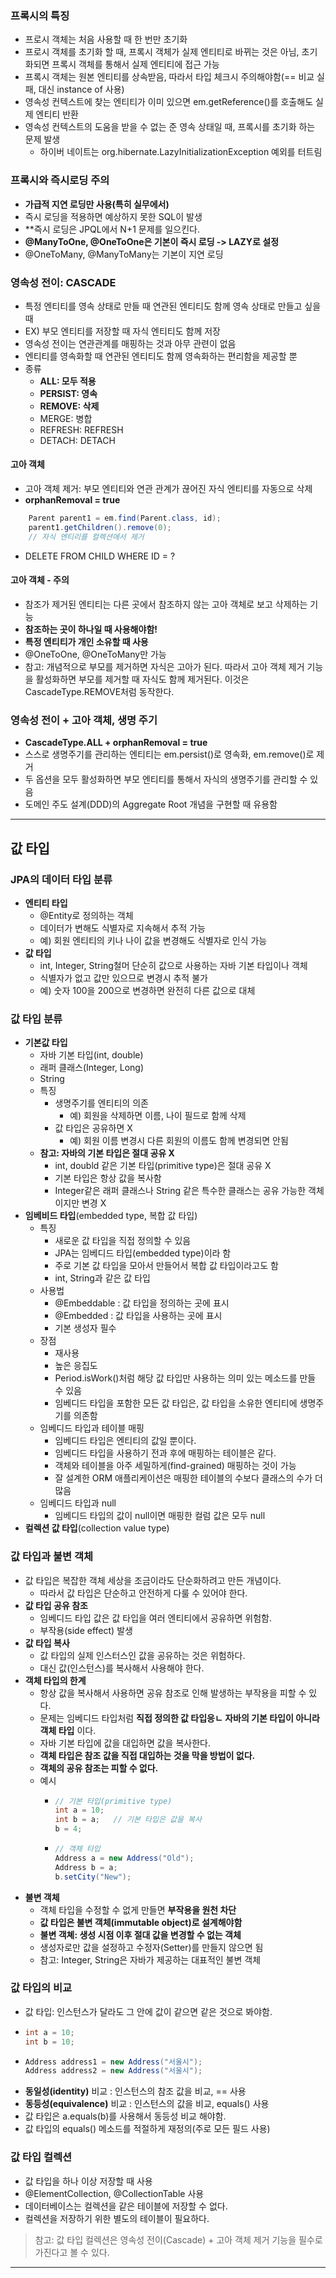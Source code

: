 ### 프록시의 특징
- 프로시 객체는 처음 사용할 때 한 번만 초기화
- 프로시 객체를 초기화 할 때, 프록시 객체가 실제 엔티티로 바뀌는 것은 아님, 초기화되면 프록시 객체를 통해서 실제 엔티티에 접근 가능
- 프록시 객체는 원본 엔티티를 상속받음, 따라서 타입 체크시 주의해야함(== 비교 실패, 대신 instance of 사용)
- 영속성 컨텍스트에 찾는 엔티티가 이미 있으면 em.getReference()를 호출해도 실제 엔티티 반환
- 영속성 컨텍스트의 도움을 받을 수 없는 준 영속 상태일 때, 프록시를 초기화 하는 문제 발생
  - 하이버 네이트는 org.hibernate.LazyInitializationException 예외를 터트림


### 프록시와 즉시로딩 주의
- **가급적 지연 로딩만 사용(특히 실무에서)**
- 즉시 로딩을 적용하면 예상하지 못한 SQL이 발생
- **즉시 로딩은 JPQL에서 N+1 문제를 일으킨다.
- **@ManyToOne, @OneToOne은 기본이 즉시 로딩 -> LAZY로 설정**
- @OneToMany, @ManyToMany는 기본이 지연 로딩

### 영속성 전이: CASCADE
- 특정 엔티티를 영속 상태로 만들 때 연관된 엔티티도 함께 영속 상태로 만들고 싶을 때
- EX) 부모 엔티티를 저장할 때 자식 엔티티도 함께 저장
- 영속성 전이는 연관관계를 매핑하는 것과 아무 관련이 없음
- 엔티티를 영속화할 때 연관된 엔티티도 함께 영속화하는 편리함을 제공할 뿐
- 종류
  - **ALL: 모두 적용**
  - **PERSIST: 영속**
  - **REMOVE: 삭제**
  - MERGE: 병합
  - REFRESH: REFRESH
  - DETACH: DETACH
  
#### 고아 객체
- 고아 객체 제거: 부모 엔티티와 연관 관계가 끊어진 자식 엔티티를 자동으로 삭제
- **orphanRemoval = true**
```java
    Parent parent1 = em.find(Parent.class, id);
    parent1.getChildren().remove(0);
    // 자식 엔티리를 컬렉션에서 제거
```
- DELETE FROM CHILD WHERE ID = ?

#### 고아 객체 - 주의
- 참조가 제거된 엔티티는 다른 곳에서 참조하지 않는 고아 객체로 보고 삭제하는 기능
- **참조하는 곳이 하나일 때 사용해야함!**
- **특정 엔티티가 개인 소유할 때 사용**
- @OneToOne, @OneToMany만 가능
- 참고: 개념적으로 부모를 제거하면 자식은 고아가 된다. 따라서 고아 객체 제거 기능을 활성화하면 부모를 제거할 때 자식도 함께 제거된다. 이것은 CascadeType.REMOVE처럼 동작한다.

### 영속성 전이 + 고아 객체, 생명 주기
- **CascadeType.ALL + orphanRemoval = true**
- 스스로 생명주기를 관리하는 엔티티는 em.persist()로 영속화, em.remove()로 제거
- 두 옵션을 모두 활성화하면 부모 엔티티를 통해서 자식의 생명주기를 관리할 수 있음
- 도메인 주도 설계(DDD)의 Aggregate Root 개념을 구현할 때 유용함

---
## 값 타입
### JPA의 데이터 타입 분류
- **엔티티 타입**
  - @Entity로 정의하는 객체
  - 데이터가 변해도 식별자로 지속해서 추적 가능
  - 예) 회원 엔티티의 키나 나이 값을 변경해도 식별자로 인식 가능
- **값 타입**
  - int, Integer, String철머 단순히 값으로 사용하는 자바 기본 타입이나 객체
  - 식별자가 없고 값만 있으므로 변경시 추적 불가
  - 예) 숫자 100을 200으로 변경하면 완전히 다른 값으로 대체 

### 값 타입 분류
- **기본값 타입**
  - 자바 기본 타입(int, double)
  - 래퍼 클래스(Integer, Long)
  - String
  - 특징
    - 생명주기를 엔티티의 의존
      - 예) 회원을 삭제하면 이름, 나이 필드로 함께 삭제
    - 값 타입은 공유하면 X
      - 예) 회원 이름 변경시 다른 회원의 이름도 함께 변경되면 안됨
  - **참고: 자바의 기본 타입은 절대 공유 X**
    - int, doubld 같은 기본 타입(primitive type)은 절대 공유 X
    - 기본 타입은 항상 값을 복사함
    - Integer같은 래퍼 클래스나 String 같은 특수한 클래스는 공유 가능한 객체이지만 변경 X
- **임베비드 타입**(embedded type, 복합 값 타입)
  - 특징
    - 새로운 값 타입을 직접 정의할 수 있음
    - JPA는 임베디드 타입(embedded type)이라 함
    - 주로 기본 값 타입을 모아서 만들어서 복합 값 타입이라고도 함
    - int, String과 같은 값 타입
  - 사용법
    - @Embeddable : 값 타입을 정의하는 곳에 표시
    - @Embedded : 값 타입을 사용하는 곳에 표시
    - 기본 생성자 필수
  - 장점
    - 재사용
    - 높은 응집도
    - Period.isWork()처럼 해당 값 타입만 사용하는 의미 있는 메소드를 만들 수 있음
    - 임베디드 타입을 포함한 모든 값 타입은, 값 타입을 소유한 엔티티에 생명주기를 의존함
  - 임베디드 타입과 테이블 매핑
    - 임베디드 타입은 엔티티의 값일 뿐이다.
    - 임베디드 타입을 사용하기 전과 후에 매핑하는 테이블은 같다.
    - 객체와 테이블을 아주 세밀하게(find-grained) 매핑하는 것이 가능
    - 잘 설계한 ORM 애플리케이션은 매핑한 테이블의 수보다 클래스의 수가 더 많음
  - 임베디드 타입과 null
    - 임베디드 타입의 값이 null이면 매핑한 컬럼 값은 모두 null
- **컬렉션 값 타입**(collection value type)
  
### 값 타입과 불변 객체
- 값 타입은 복잡한 객체 세상을 조금이라도 단순화하려고 만든 개념이다.
  - 따라서 값 타입은 단순하고 안전하게 다룰 수 있어야 한다.
- **값 타입 공유 참조**
  - 임베디드 타입 값은 값 타입을 여러 엔티티에서 공유하면 위험함.
  - 부작용(side effect) 발생
- **값 타입 복사**
  - 값 타입의 실제 인스터스인 값을 공유하는 것은 위험하다.
  - 대신 값(인스턴스)를 복사해서 사용해야 한다.
- **객체 타입의 한계**
  - 항상 값을 복사해서 사용하면 공유 참조로 인해 발생하는 부작용을 피할 수 있다.
  - 문제는 임베디드 타입처럼 **직접 정의한 값 타입응ㄴ 자바의 기본 타입이 아니라 객체 타입** 이다.
  - 자바 기본 타입에 값을 대입하면 값을 복사한다.
  - **객체 타입은 참조 값을 직접 대입하는 것을 막을 방법이 없다.**
  - **객체의 공유 참조는 피할 수 없다.**
  - 예시
    - ```java
      // 기본 타입(primitive type)
      int a = 10;
      int b = a;   // 기본 타입은 값을 복사
      b = 4;
      ```
    - ```java
      // 객체 타입
      Address a = new Address("Old");
      Address b = a;
      b.setCity("New");
      ``` 
- **불변 객체**
  - 객체 타입을 수정할 수 없게 만들면 **부작용을 원천 차단**
  - **값 타입은 불변 객체(immutable object)로 설계해야함**
  - **불변 객쳬: 생성 시점 이후 절대 값을 변경할 수 없는 객체**
  - 생성자로만 값을 설정하고 수정자(Setter)를 만들지 않으면 됨
  - 참고: Integer, String은 자바가 제공하는 대표적인 불변 객체

### 값 타입의 비교
- 값 타입: 인스턴스가 달라도 그 안에 값이 같으면 같은 것으로 봐야함.
- ```java
  int a = 10;
  int b = 10;
  ```
- ```java
  Address address1 = new Address("서울시");
  Address address2 = new Address("서울시");
  ```
- **동일성(identity)** 비교 : 인스턴스의 참조 값을 비교, == 사용
- **동등성(equivalence)** 비교 : 인스턴스의 값을 비교, equals() 사용
- 값 타입은 a.equals(b)를 사용해서 동등성 비교 해야함.
- 값 타입의 equals() 메소드를 적절하게 재정의(주로 모든 필드 사용)

### 값 타입 컬렉션
- 값 타입을 하나 이상 저장할 때 사용
- @ElementCollection, @CollectionTable 사용
- 데이터베이스는 컬렉션을 같은 테이블에 저장할 수 없다.
- 컬렉션을 저장하기 위한 별도의 테이블이 필요하다.
> 참고: 값 타입 컬렉션은 영속성 전이(Cascade) + 고아 객체 제거 기능을 필수로 가진다고 볼 수 있다.

---